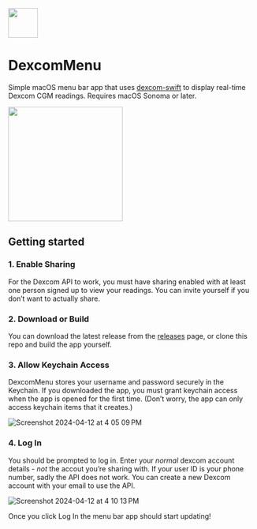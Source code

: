 <img src="https://github.com/kylebshr/DexcomMenu/assets/3526783/2c3e5c01-cda8-4e1b-999c-dba829b9833e" data-canonical-src="https://github.com/kylebshr/DexcomMenu/assets/3526783/2c3e5c01-cda8-4e1b-999c-dba829b9833e" width="60" />

# DexcomMenu

Simple macOS menu bar app that uses [dexcom-swift](http://github.com/kylebshr/dexcom-swift) to display real-time Dexcom CGM readings. Requires macOS Sonoma or later.

<img src="https://github.com/kylebshr/DexcomMenu/assets/3526783/fcbe8a2a-87fa-4e7c-a80c-ac4057a00a73" data-canonical-src="https://github.com/kylebshr/DexcomMenu/assets/3526783/fcbe8a2a-87fa-4e7c-a80c-ac4057a00a73" width="232" />

## Getting started

### 1. Enable Sharing

For the Dexcom API to work, you must have sharing enabled with at least one person signed up to view your readings. You can invite yourself if you don’t want to actually share.

### 2. Download or Build

You can download the latest release from the [releases](https://github.com/kylebshr/DexcomMenu/releases) page, or clone this repo and build the app yourself.

### 3. Allow Keychain Access

DexcomMenu stores your username and password securely in the Keychain. If you downloaded the app, you must grant keychain access when the app is opened for the first time. (Don’t worry, the app can only access keychain items that it creates.)

![Screenshot 2024-04-12 at 4 05 09 PM](https://github.com/kylebshr/DexcomMenu/assets/3526783/c456e26a-e7e5-4f39-87a0-819039403b1e)

### 4. Log In

You should be prompted to log in. Enter your _normal_ dexcom account details - _not_ the accout you’re sharing with. If your user ID is your phone number, sadly the API does not work. You can create a new Dexcom account with your email to use the API.

![Screenshot 2024-04-12 at 4 10 13 PM](https://github.com/kylebshr/DexcomMenu/assets/3526783/edc4ac93-1b21-4edd-ba54-9aced6620252)

Once you click Log In the menu bar app should start updating!
